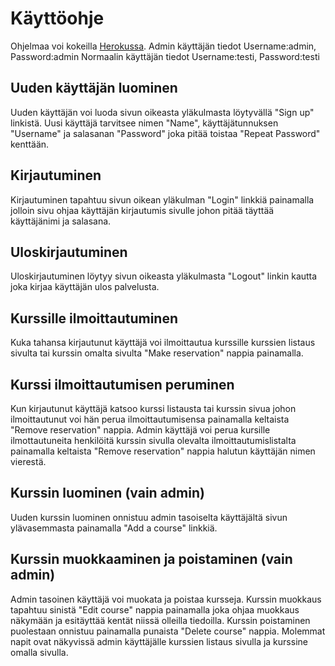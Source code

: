 # Käyttöohje
Ohjelmaa voi kokeilla [Herokussa](https://kurssitarjonta.herokuapp.com/).
Admin käyttäjän tiedot Username:admin, Password:admin
Normaalin käyttäjän tiedot Username:testi, Password:testi

## Uuden käyttäjän luominen
Uuden käyttäjän voi luoda sivun oikeasta yläkulmasta löytyvällä "Sign up" 
linkistä. Uusi käyttäjä tarvitsee nimen "Name", käyttäjätunnuksen "Username" 
ja salasanan "Password" joka pitää toistaa "Repeat Password" kenttään.

## Kirjautuminen
Kirjautuminen tapahtuu sivun oikean yläkulman "Login" linkkiä painamalla 
jolloin sivu ohjaa käyttäjän kirjautumis sivulle johon pitää täyttää käyttäjänimi 
ja salasana.

## Uloskirjautuminen
Uloskirjautuminen löytyy sivun oikeasta yläkulmasta "Logout" linkin kautta 
joka kirjaa käyttäjän ulos palvelusta.

## Kurssille ilmoittautuminen
Kuka tahansa kirjautunut käyttäjä voi ilmoittautua kurssille kurssien listaus 
sivulta tai kurssin omalta sivulta "Make reservation" nappia painamalla.

## Kurssi ilmoittautumisen peruminen
Kun kirjautunut käyttäjä katsoo kurssi listausta tai kurssin sivua johon ilmoittautunut 
voi hän perua ilmoittautumisensa painamalla keltaista "Remove reservation" nappia. 
Admin käyttäjä voi perua kursille ilmottautuneita henkilöitä kurssin sivulla 
olevalta ilmoittautumislistalta painamalla keltaista "Remove reservation" nappia 
halutun käyttäjän nimen vierestä.

## Kurssin luominen (vain admin)
Uuden kurssin luominen onnistuu admin tasoiselta käyttäjältä sivun ylävasemmasta 
painamalla "Add a course" linkkiä.

## Kurssin muokkaaminen ja poistaminen (vain admin)
Admin tasoinen käyttäjä voi muokata ja poistaa kursseja. Kurssin muokkaus 
tapahtuu sinistä "Edit course" nappia painamalla joka ohjaa muokkaus näkymään ja 
esitäyttää kentät niissä olleilla tiedoilla. Kurssin poistaminen puolestaan
onnistuu painamalla punaista "Delete course" nappia. Molemmat napit ovat 
näkyvissä admin käyttäjälle kurssien listaus sivulla ja kurssine omalla sivulla.
